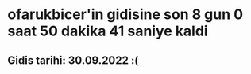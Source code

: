 # ofarukbicer'in gidisine son 8 gun 0 saat 50 dakika 41 saniye kaldi

## Gidis tarihi: 30.09.2022 :(